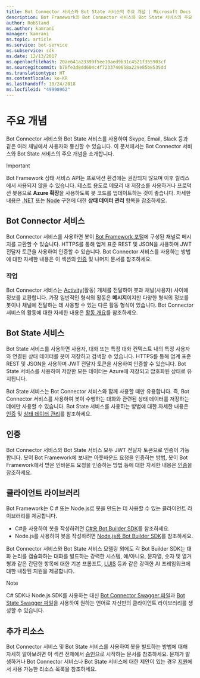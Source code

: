 ```yaml
---
title: Bot Connector 서비스와 Bot State 서비스의 주요 개념 | Microsoft Docs
description: Bot Framework의 Bot Connector 서비스와 Bot State 서비스의 주요 개념을 이해합니다.
author: RobStand
ms.author: kamrani
manager: kamrani
ms.topic: article
ms.service: bot-service
ms.subservice: sdk
ms.date: 12/13/2017
ms.openlocfilehash: 20ae641a23399f5ee10aed9b31c4521f355903cf
ms.sourcegitcommit: b78fe3d8dd604c4f7233740658a229e85b8535dd
ms.translationtype: HT
ms.contentlocale: ko-KR
ms.lasthandoff: 10/24/2018
ms.locfileid: "49998962"
---
```

# <a name="key-concepts"></a>주요 개념

Bot Connector 서비스와 Bot State 서비스를 사용하여 Skype, Email, Slack 등과 같은 여러 채널에서 사용자와 통신할 수 있습니다. 이 문서에서는 Bot Connector 서비스와 Bot State 서비스의 주요 개념을 소개합니다.

> [!IMPORTANT]
> Bot Framework 상태 서비스 API는 프로덕션 환경에는 권장되지 않으며 이후 릴리스에서 사용되지 않을 수 있습니다. 테스트 용도로 메모리 내 저장소를 사용하거나 프로덕션 봇용으로 **Azure 확장**을 사용하도록 봇 코드를 업데이트하는 것이 좋습니다. 자세한 내용은 [.NET](~/dotnet/bot-builder-dotnet-state.md) 또는 [Node](~/nodejs/bot-builder-nodejs-state.md) 구현에 대한 **상태 데이터 관리** 항목을 참조하세요.

## <a name="bot-connector-service"></a>Bot Connector 서비스

Bot Connector 서비스를 사용하면 봇이 <a href="https://dev.botframework.com/" target="_blank">Bot Framework 포털</a>에 구성된 채널로 메시지를 교환할 수 있습니다. HTTPS를 통해 업계 표준 REST 및 JSON을 사용하며 JWT 전달자 토큰을 사용하여 인증할 수 있습니다. Bot Connector 서비스를 사용하는 방법에 대한 자세한 내용은 이 섹션의 [인증](bot-framework-rest-connector-authentication.md) 및 나머지 문서를 참조하세요.

### <a name="activity"></a>작업

Bot Connector 서비스는 [Activity][Activity](활동) 개체를 전달하여 봇과 채널(사용자) 사이에 정보를 교환합니다. 가장 일반적인 형식의 활동은 **메시지**이지만 다양한 형식의 정보를 봇이나 채널에 전달하는 데 사용할 수 있는 다른 활동 형식이 있습니다. Bot Connector 서비스의 활동에 대한 자세한 내용은 [활동 개요](bot-framework-rest-connector-activities.md)를 참조하세요.

## <a name="bot-state-service"></a>Bot State 서비스

Bot State 서비스를 사용하면 사용자, 대화 또는 특정 대화 컨텍스트 내의 특정 사용자와 연결된 상태 데이터를 봇이 저장하고 검색할 수 있습니다. HTTPS를 통해 업계 표준 REST 및 JSON을 사용하며 JWT 전달자 토큰을 사용하여 인증할 수 있습니다. Bot State 서비스를 사용하여 저장한 모든 데이터는 Azure에 저장되고 암호화된 상태로 유지됩니다.

Bot State 서비스는 Bot Connector 서비스와 함께 사용할 때만 유용합니다. 즉, Bot Connector 서비스를 사용하여 봇이 수행하는 대화와 관련된 상태 데이터를 저장하는 데에만 사용할 수 있습니다. Bot State 서비스를 사용하는 방법에 대한 자세한 내용은 [인증](bot-framework-rest-connector-authentication.md) 및 [상태 데이터 관리](bot-framework-rest-state.md)를 참조하세요.

## <a name="authentication"></a>인증

Bot Connector 서비스와 Bot State 서비스 모두 JWT 전달자 토큰으로 인증이 가능합니다. 봇이 Bot Framework에 보내는 아웃바운드 요청을 인증하는 방법, 봇이 Bot Framework에서 받은 인바운드 요청을 인증하는 방법 등에 대한 자세한 내용은 [인증](bot-framework-rest-connector-authentication.md)을 참조하세요. 

## <a name="client-libraries"></a>클라이언트 라이브러리

Bot Framework는 C # 또는 Node.js로 봇을 만드는 데 사용할 수 있는 클라이언트 라이브러리를 제공합니다. 

- C#을 사용하여 봇을 작성하려면 [C#용 Bot Builder SDK](../dotnet/bot-builder-dotnet-overview.md)를 참조하세요. 
- Node.js를 사용하여 봇을 작성하려면 [Node.js용 Bot Builder SDK](../nodejs/index.md)를 참조하세요. 

Bot Connector 서비스와 Bot State 서비스 모델링 외에도 각 Bot Builder SDK는 대화 논리를 캡슐화하는 대화를 빌드하는 강력한 시스템, 예/아니요, 문자열, 숫자 및 열거형과 같은 간단한 항목에 대한 기본 프롬프트, <a href="https://www.luis.ai/" target="_blank">LUIS</a> 등과 같은 강력한 AI 프레임워크에 대한 내장된 지원을 제공합니다. 

> [!NOTE]
> C# SDK나 Node.js SDK를 사용하는 대신 <a href="https://raw.githubusercontent.com/Microsoft/BotBuilder/master/CSharp/Library/Microsoft.Bot.Connector.Shared/Swagger/ConnectorAPI.json" target="_blank">Bot Connector Swagger 파일</a>과 <a href="https://raw.githubusercontent.com/Microsoft/BotBuilder/master/CSharp/Library/Microsoft.Bot.Connector.Shared/Swagger/StateAPI.json" target="_blank">Bot State Swagger 파일</a>을 사용하여 원하는 언어로 자신만의 클라이언트 라이브러리를 생성할 수 있습니다.

## <a name="additional-resources"></a>추가 리소스

Bot Connector 서비스 및 Bot State 서비스를 사용하여 봇을 빌드하는 방법에 대해 자세히 알아보려면 이 섹션 전체에서 [승인](bot-framework-rest-connector-authentication.md)으로 시작하는 문서를 참조하세요. 문제가 발생하거나 Bot Connector 서비스나 Bot State 서비스에 대한 제안이 있는 경우 [지원](../bot-service-resources-links-help.md)에서 사용 가능한 리소스 목록을 참조하세요. 

[Activity]: bot-framework-rest-connector-api-reference.md#activity-object